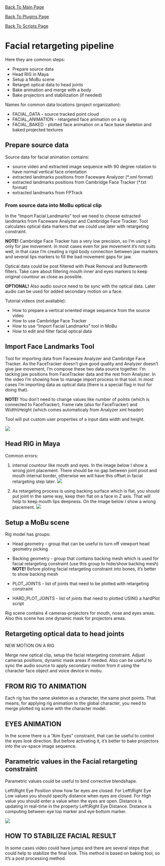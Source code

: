 [Back To Main Page](README.md)

[Back To Plugins Page](Plugins.md)

[Back To Scripts Page](Scripts.md)

# Facial retargeting pipeline

Here they are common steps:

* Prepare source data
* Head RIG in Maya
* Setup a MoBu scene
* Retarget optical data to head joints
* Bake animation and merge with a body
* Bake projectors and stabilization (if needed)

Names for common data locations (project organization):

* FACIAL_DATA - source tracked point cloud 
* FACIAL_ANIMATION - retargeted face animation on a rig
* FACIAL_BAKED - plotted face animation on a face base skeleton and baked projected textures 

## Prepare source data

Source data for facial animation contains:
* source video and extracted image sequence with 90 degree rotation to have normal vertical face orientation
* extracted landmarks positions from Faceware Analyzer (*.xml format)
* extracted landmarks positions from Cambridge Face Tracker (*.txt format)
* extracted landmarks from FPTrack

### From source data into MoBu optical clip

  In the “Import Facial Landmarks” tool we need to choose extracted landmarks from Faceware Analyzer and Cambridge Face Tracker. Tool calculates optical data markers that we could use later with retargeting constraint.

**NOTE!** Cambridge Face Tracker has a very low precision, so I’m using it only for jaw movement. In most cases even for jaw movement it’s not suits well, in that case I’m creating a rigid body connection between jaw markers and several lips markers to fill the bad movement gaps for jaw.

 Optical data could be post filtered with Peak Removal and Butterworth filters. Take care about filtering mouth inner and eyes markers to keep original countour as close as possible.

**OPTIONAL!** Also audio source need to be sync with the optical data. Later audio can be used for added secondary motion on a face.

Tutorial videos (not avaliable):

* How to prepare a vertical oriented image sequence from the source video
* How to use Cambridge Face Tracker
* How to use “Import Facial Landmarks” tool in MoBu
* How to edit and filter facial optical data

## Import Face Landmarks Tool

Tool for importing data from Faceware Analyzer and Cambridge Face Tracker. As the FaceTracker doesn’t give good quality and Analyzer doesn’t give jaw movement, I’m compose these two data source together. I’m tacking jaw positions from FaceTracker data and the rest from Analyzer. In the video I’m showing how to manage import process in that tool. In most cases I’m importing data as optical data (there is a special flag in tool for doing that). 

**NOTE!** You don’t need to change values like number of points (which is connected to FaceTracker), frame rate (also for FaceTracker) and Width\Height (which comes automaticaly from Analyzer xml header)

Tool will put custom user properties of a input data width and height.

![](Images/Facial/image3.jpg)

## Head RIG in Maya

Common errors:

1) internal countour like mouth and eyes. In the image below I show a wrong joint placement. There should be no gap between joint pivot and mouth internal border, otherwise we will have this offset in facial retargeting step later.
![](Images/Facial/image1.jpg)

2) As retargeting process is using backing surface which is flat, you should put joint in the same way, keep then flat on a face in Z axis. That will help to keep mouth lips deepness. On the image below I show a wrong placement. 
![](Images/Facial/image6.jpg)

## Setup a MoBu scene

Rig model has groups:
* Head geometry - group that can be useful to turn off viewport head geometry picking
* Backing geometry - group that contains backing mesh which is used for facial retargeting constraint (use this group to hide/show backing mesh)
**NOTE!** Before ploting facial retargeting constraint into bones, it’s better to show backing mesh

* PLOT_JOINTS - list of joints that need to be plotted with retargeting constraint
* HARD_PLOT_JOINTS - list of joints that need to plotted USING a hardPlot script

Rig scene contains 4 cameras-projectors for mouth, nose and eyes areas. Also this scene has one dynamic mask for projectors areas.

## Retargeting optical data to head joints

NEW MOTION ON A RIG

Merge new optical clip, setup the facial retargeting constraint. Adjust cameras positions, dynamic mask areas if needed. Also can be useful to sync the audio source to apply secondary motion from it using the character face object and voice device in mobu.

## FROM RIG TO ANIMATION

Each rig has the same skeleton as a character, the same pivot points. That means, for applying rig animation to the global character, you need to merge plotted rig scene with the character model.

## EYES ANIMATION

In the scene there is a “Aim Eyes” constraint, that can be useful to control the eyes look direction. But before activating it, it’s better to bake projectors into the uv-space image sequence. 

## Parametric values in the Facial retargeting constraint

Parametric values could be useful to bind corrective blendshape.

Left\Right Eye Position show how far eyes are closed. For Left\Right Eye Low values you should specify distance when eyes are closed. For High value you should enter a value when the eyes are open. Distance is updating in real-time in the property Left\Right Eye Distance. Distance is computing between eye top marker and eye bottom marker.

![](Images/Facial/image4.jpg)

## HOW TO STABILIZE FACIAL RESULT

In some cases video could have jumps and there are several steps that could help to stabilize the final look. This method is based on baking tool, so it’s a post processing method.
